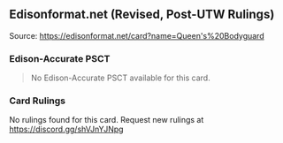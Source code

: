 
## Edisonformat.net (Revised, Post-UTW Rulings)

Source: https://edisonformat.net/card?name=Queen's%20Bodyguard

### Edison-Accurate PSCT

> No Edison-Accurate PSCT available for this card.

### Card Rulings

No rulings found for this card. Request new rulings at https://discord.gg/shVJnYJNpg
            
